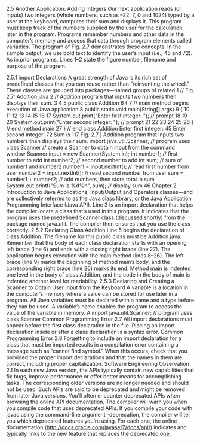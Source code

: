 2.5 Another Application: Adding Integers
Our next application reads (or inputs) two integers (whole numbers, such as –22, 7, 0 and
1024) typed by a user at the keyboard, computes their sum and displays it. This program
must keep track of the numbers supplied by the user for the calculation later in the program.
Programs remember numbers and other data in the computer’s memory and access that data
through program elements called variables. The program of Fig. 2.7 demonstrates these concepts. In the sample output, we use bold text to identify the user’s input (i.e., 45 and 72). As
in prior programs, Lines 1–2 state the figure number, filename and purpose of the program. 

2.5.1 import Declarations
A great strength of Java is its rich set of predefined classes that you can reuse rather than
“reinventing the wheel.” These classes are grouped into packages—named groups of related
1 // Fig. 2.7: Addition.java
2 // Addition program that inputs two numbers then displays their sum.
3
4
5 public class Addition
6 {
7 // main method begins execution of Java application
8 public static void main(String[] args)
9 {
10
11
12
13
14
15
16
17 System.out.print("Enter first integer: "); // prompt
18
19
20 System.out.print("Enter second integer: "); // prompt
21
22
23
24
25
26 } // end method main
27 } // end class Addition
Enter first integer: 45
Enter second integer: 72
Sum is 117
Fig. 2.7 | Addition program that inputs two numbers then displays their sum.
import java.util.Scanner; // program uses class Scanner
// create a Scanner to obtain input from the command window
Scanner input = new Scanner(System.in);
int number1; // first number to add
int number2; // second number to add
int sum; // sum of number1 and number2
number1 = input.nextInt(); // read first number from user
number2 = input.nextInt(); // read second number from user
sum = number1 + number2; // add numbers, then store total in sum
System.out.printf("Sum is %d%n", sum); // display sum
46 Chapter 2 Introduction to Java Applications; Input/Output and Operators
classes—and are collectively referred to as the Java class library, or the Java Application
Programming Interface (Java API). Line 3
is an import declaration that helps the compiler locate a class that’s used in this program.
It indicates that the program uses the predefined Scanner class (discussed shortly) from
the package named java.util. The compiler then ensures that you use the class correctly.
2.5.2 Declaring Class Addition
Line 5
begins the declaration of class Addition. The filename for this public class must be
Addition.java. Remember that the body of each class declaration starts with an opening
left brace (line 6) and ends with a closing right brace (line 27).
The application begins execution with the main method (lines 8–26). The left brace
(line 9) marks the beginning of method main’s body, and the corresponding right brace
(line 26) marks its end. Method main is indented one level in the body of class Addition,
and the code in the body of main is indented another level for readability.
2.5.3 Declaring and Creating a Scanner to Obtain User Input from the
Keyboard
A variable is a location in the computer’s memory where a value can be stored for use later
in a program. All Java variables must be declared with a name and a type before they can be
used. A variable’s name enables the program to access the value of the variable in memory. A
import java.util.Scanner; // program uses class Scanner
Common Programming Error 2.7
All import declarations must appear before the first class declaration in the file. Placing
an import declaration inside or after a class declaration is a syntax error.
Common Programming Error 2.8
Forgetting to include an import declaration for a class that must be imported results in a
compilation error containing a message such as “cannot find symbol.” When this occurs,
check that you provided the proper import declarations and that the names in them are
correct, including proper capitalization.
Software Engineering Observation 2.1
In each new Java version, the APIs typically contain new capabilities that fix bugs, improve
performance or offer better means for accomplishing tasks. The corresponding older versions
are no longer needed and should not be used. Such APIs are said to be deprecated and might
be removed from later Java versions.
 You’ll often encounter deprecated APIs when browsing the online API documentation.
The compiler will warn you when you compile code that uses deprecated APIs. If you compile
your code with javac using the command-line argument -deprecation, the compiler will
tell you which deprecated features you’re using. For each one, the online documentation
(http://docs.oracle.com/javase/7/docs/api/) indicates and typically links to the new
feature that replaces the deprecated one. 